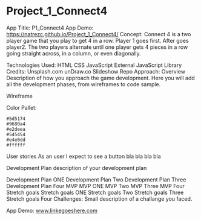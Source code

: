 # Project_1_Connect4
App Title: P1_Connect4
App Demo: https://natrezc.github.io/Project_1_Connect4/
Concept:
Connect 4 is a two player game that you play to get 4 in a row. Player 1 goes first. After goes player2. The two players alternate until one player gets 4 pieces in a row going straight across, in a column, or even diagonally.

Technologies Used:
HTML
CSS
JavaScript
External JavaScript Library
Credits:
Unsplash.com
unDraw.co
Slideshow Repo
Approach:
Overview
Description of how you approach the game development. Here you will add all the development phases, from wireframes to code sample.

Wireframe


Color Pallet:

    #5d5174
    #9680a4
    #e2deea
    #545454
    #e4e0dd
    #ffffff
User stories
As an user I expect to see a button bla bla bla bla

Development Plan
description of your development plan

Development Plan ONE
Development Plan Two
Development Plan Three
Development Plan Four
MVP
MVP ONE
MVP Two
MVP Three
MVP Four
Stretch goals
Stretch goals ONE
Stretch goals Two
Stretch goals Three
Stretch goals Four
Challenges:
Small description of a challange you faced.

App Demo: www.linkegoeshere.com
